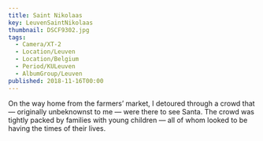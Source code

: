 ```yaml
---
title: Saint Nikolaas
key: LeuvenSaintNikolaas
thumbnail: DSCF9302.jpg
tags:
  - Camera/XT-2
  - Location/Leuven
  - Location/Belgium
  - Period/KULeuven
  - AlbumGroup/Leuven
published: 2018-11-16T00:00
---
```

On the way home from the farmers’ market, I detoured through a crowd that — originally unbeknownst to me — were there to see Santa. The crowd was tightly packed by families with young children — all of whom looked to be having the times of their lives.
